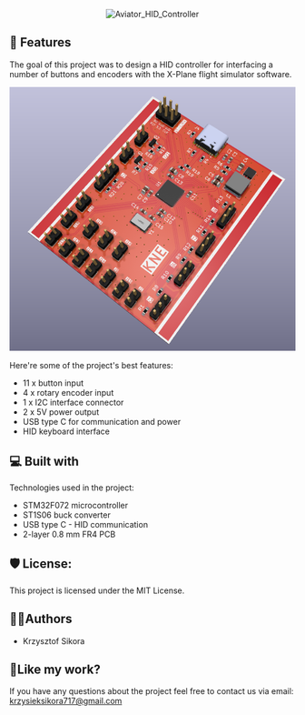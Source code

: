 <p align="center"><img src="https://socialify.git.ci/411568/Aviator_HID_Controller/image?description=1&name=1&pattern=Circuit+Board&theme=Dark" alt="Aviator_HID_Controller" width="640" height="320" /></p>


<h2>🧐 Features</h2>

The goal of this project was to design a HID controller for interfacing a number of buttons and encoders with the X-Plane flight simulator software.

![PCB 3d model](/Images/3dmodel.png)

Here're some of the project's best features:

*  11 x button input
*  4 x rotary encoder input
*  1 x I2C interface connector
*  2 x 5V power output
*  USB type C for communication and power
*  HID keyboard interface


<h2>💻 Built with</h2>

Technologies used in the project:

*  STM32F072 microcontroller
*  ST1S06 buck converter
*  USB type C - HID communication
*  2-layer 0.8 mm FR4 PCB


<h2>🛡️ License:</h2>

This project is licensed under the MIT License.


<h2> 🙋‍♂️Authors </h2>

- Krzysztof Sikora

<h2>💖Like my work?</h2>

If you have any questions about the project feel free to contact us via email: krzysieksikora717@gmail.com